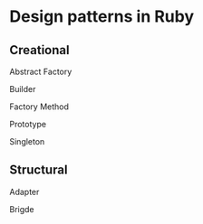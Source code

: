# Design patterns in Ruby

## Creational
  Abstract Factory

  Builder

  Factory Method

  Prototype

  Singleton

## Structural
  Adapter

  Brigde
